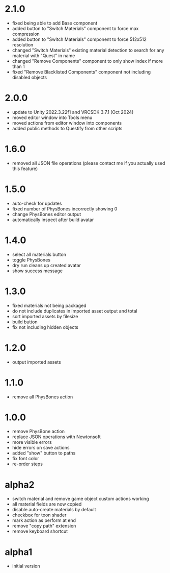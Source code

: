 # 2.1.0

- fixed being able to add Base component
- added button to "Switch Materials" component to force max compression
- added button to "Switch Materials" component to force 512x512 resolution
- changed "Switch Materials" existing material detection to search for any material with "Quest" in name
- changed "Remove Components" component to only show index if more than 1
- fixed "Remove Blacklisted Components" component not including disabled objects

# 2.0.0

- update to Unity 2022.3.22f1 and VRCSDK 3.7.1 (Oct 2024)
- moved editor window into Tools menu
- moved actions from editor window into components
- added public methods to Questify from other scripts

# 1.6.0

- removed all JSON file operations (please contact me if you actually used this feature)

# 1.5.0

- auto-check for updates
- fixed number of PhysBones incorrectly showing 0
- change PhysBones editor output
- automatically inspect after build avatar

# 1.4.0

- select all materials button
- toggle PhysBones
- dry run cleans up created avatar
- show success message

# 1.3.0

- fixed materials not being packaged
- do not include duplicates in imported asset output and total
- sort imported assets by filesize
- build button
- fix not including hidden objects

# 1.2.0

- output imported assets

# 1.1.0

- remove all PhysBones action

# 1.0.0

- remove PhysBone action
- replace JSON operations with Newtonsoft
- more visible errors
- hide errors on save actions
- added "show" button to paths
- fix font color
- re-order steps

# alpha2

- switch material and remove game object custom actions working
- all material fields are now copied
- disable auto-create materials by default
- checkbox for toon shader
- mark action as perform at end
- remove "copy path" extension
- remove keyboard shortcut

# alpha1

- initial version
